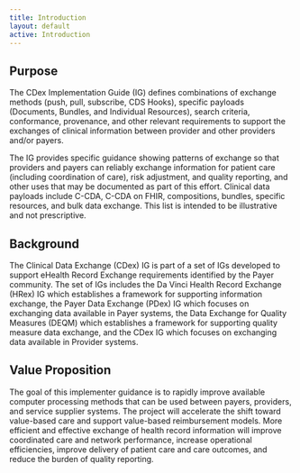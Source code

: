 ```yaml
---
title: Introduction
layout: default
active: Introduction
---
```


## Purpose
The CDex Implementation Guide (IG) defines combinations of exchange methods (push, pull, subscribe, CDS Hooks), specific payloads (Documents, Bundles, and Individual Resources), search criteria, conformance, provenance, and other relevant requirements to support the exchanges of clinical information between provider and other providers and/or payers. 

The IG provides specific guidance showing patterns of exchange so that providers and payers can reliably exchange information for patient care (including coordination of care), risk adjustment, and quality reporting, and other uses that may be documented as part of this effort. 
Clinical data payloads include C-CDA, C-CDA on FHIR, compositions, bundles, specific resources, and bulk data exchange. This list is intended to be illustrative and not prescriptive.

## Background
The Clinical Data Exchange (CDex) IG is part of a set of IGs developed to support eHealth Record Exchange requirements identified by the Payer community.  The set of IGs includes the Da Vinci Health Record Exchange (HRex) IG which establishes a framework for supporting information exchange, the Payer Data Exchange (PDex) IG which focuses on exchanging data available in Payer systems, the Data Exchange for Quality Measures (DEQM) which establishes a framework for supporting quality measure data exchange, and the CDex IG which focuses on exchanging data available in Provider systems. 

## Value Proposition
The goal of this implementer guidance is to rapidly improve available computer processing methods that can be used between payers, providers, and service supplier systems. The project will accelerate the shift toward value-based care and support value-based reimbursement models. More efficient and effective exchange of health record information will improve coordinated care and network performance, increase operational efficiencies, improve delivery of patient care and care outcomes, and reduce the burden of quality reporting.